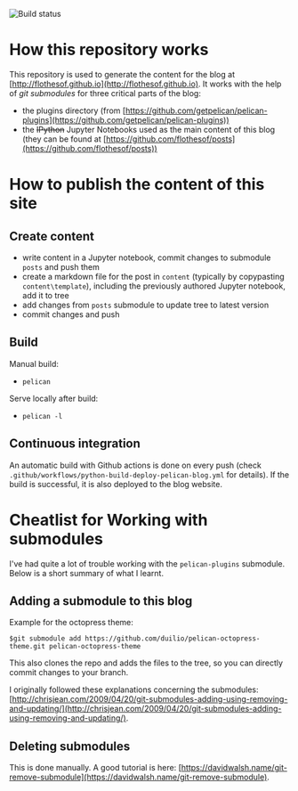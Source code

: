 ![Build status](https://github.com/flothesof/PelicanBlog/actions/workflows/python-build-deploy-pelican-blog.yml/badge.svg)

How this repository works
=========================

This repository is used to generate the content for the blog at [http://flothesof.github.io](http://flothesof.github.io). It works with the help of *git submodules* for three critical parts of the blog:

- the plugins directory (from [https://github.com/getpelican/pelican-plugins](https://github.com/getpelican/pelican-plugins))
- the ~~IPython~~ Jupyter Notebooks used as the main content of this blog (they can be found at [https://github.com/flothesof/posts](https://github.com/flothesof/posts))

How to publish the content of this site
=======================================

## Create content

- write content in a Jupyter notebook, commit changes to submodule `posts` and push them
- create a markdown file for the post in `content` (typically by copypasting `content\template`), including the previously authored Jupyter notebook, add it to tree
- add changes from `posts` submodule to update tree to latest version
- commit changes and push

## Build

Manual build:
- `pelican`   

Serve locally after build:
- `pelican -l`

## Continuous integration 

An automatic build with Github actions is done on every push (check `.github/workflows/python-build-deploy-pelican-blog.yml` for details).
If the build is successful, it is also deployed to the blog website.


Cheatlist for Working with submodules
=====================================

I've had quite a lot of trouble working with the `pelican-plugins` submodule. Below is a short summary of what I learnt.

## Adding a submodule to this blog

Example for the octopress theme:

```
$git submodule add https://github.com/duilio/pelican-octopress-theme.git pelican-octopress-theme 
```

This also clones the repo and adds the files to the tree, so you can directly commit changes to your branch.

I originally followed these explanations concerning the submodules: [http://chrisjean.com/2009/04/20/git-submodules-adding-using-removing-and-updating/](http://chrisjean.com/2009/04/20/git-submodules-adding-using-removing-and-updating/).

## Deleting submodules

This is done manually. A good tutorial is here: [https://davidwalsh.name/git-remove-submodule](https://davidwalsh.name/git-remove-submodule).
